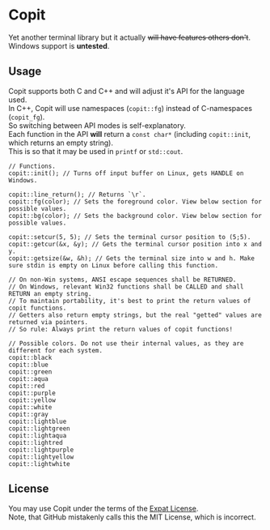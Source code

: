 # Copit
Yet another terminal library but it actually ~~will have features others don't~~.  
Windows support is **untested**.

## Usage
Copit supports both C and C++ and will adjust it's API for the language used.  
In C++, Copit will use namespaces (`copit::fg`) instead of C-namespaces (`copit_fg`).  
So switching between API modes is self-explanatory.  
Each function in the API **will** return a `const char*` (including `copit::init`, which returns an empty string).  
This is so that it may be used in `printf` or `std::cout`.

	// Functions.
    copit::init(); // Turns off input buffer on Linux, gets HANDLE on Windows.
	
	copit::line_return(); // Returns `\r`.
	copit::fg(color); // Sets the foreground color. View below section for possible values.
	copit::bg(color); // Sets the background color. View below section for possible values.

	copit::setcur(5, 5); // Sets the terminal cursor position to (5;5).
	copit::getcur(&x, &y); // Gets the terminal cursor position into x and y.
	copit::getsize(&w, &h); // Gets the terminal size into w and h. Make sure stdin is empty on Linux before calling this function.

	// On non-Win systems, ANSI escape sequences shall be RETURNED.
	// On Windows, relevant Win32 functions shall be CALLED and shall RETURN an empty string.
	// To maintain portability, it's best to print the return values of copit functions.
	// Getters also return empty strings, but the real "getted" values are returned via pointers.
	// So rule: Always print the return values of copit functions!

	// Possible colors. Do not use their internal values, as they are different for each system.
    copit::black
    copit::blue
    copit::green
    copit::aqua
    copit::red
    copit::purple
    copit::yellow
    copit::white
    copit::gray
    copit::lightblue
    copit::lightgreen
    copit::lightaqua
    copit::lightred
    copit::lightpurple
    copit::lightyellow
    copit::lightwhite

## License

You may use Copit under the terms of the [Expat License](https://github.com/lvivtotoro/copit/blob/master/LICENSE).  
Note, that GitHub mistakenly calls this the MIT License, which is incorrect.
